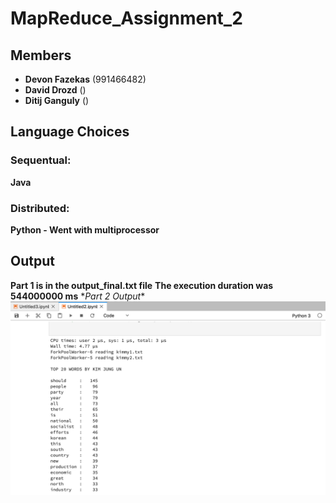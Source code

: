 # MapReduce_Assignment_2
## Members
- **Devon Fazekas** (991466482)
- **David Drozd** ()
- **Ditij Ganguly** ()

## Language Choices
### Sequentual:
**Java**
### Distributed:
**Python - Went with multiprocessor**
## Output
**Part 1 is in the output_final.txt file**
**The execution duration was 544000000 ms**
\**Part 2 Output**
![IPart 2 output](output.png)

